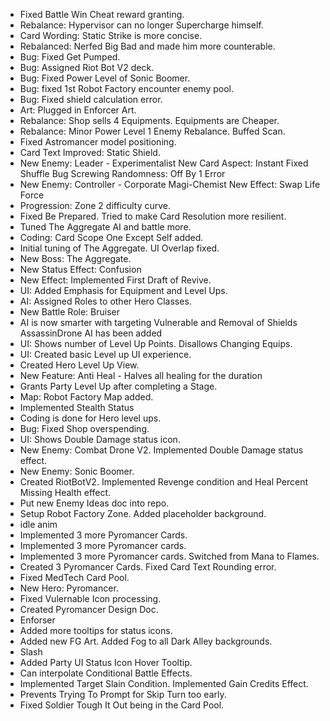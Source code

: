 - Fixed Battle Win Cheat reward granting.
- Rebalance: Hypervisor can no longer Supercharge himself.
- Card Wording: Static Strike is more concise.
- Rebalanced: Nerfed Big Bad and made him more counterable.
- Bug: Fixed Get Pumped.
- Bug: Assigned Riot Bot V2 deck.
- Bug: Fixed Power Level of Sonic Boomer.
- Bug: fixed 1st Robot Factory encounter enemy pool.
- Bug: Fixed shield calculation error.
- Art: Plugged in Enforcer Art.
- Rebalance: Shop sells 4 Equipments. Equipments are Cheaper.
- Rebalance: Minor Power Level 1 Enemy Rebalance. Buffed Scan.
- Fixed Astromancer model positioning.
- Card Text Improved: Static Shield.
- New Enemy: Leader - Experimentalist New Card Aspect: Instant Fixed Shuffle Bug Screwing Randomness: Off By 1 Error
- New Enemy: Controller - Corporate Magi-Chemist New Effect: Swap Life Force
- Progression: Zone 2 difficulty curve.
- Fixed Be Prepared. Tried to make Card Resolution more resilient.
- Tuned The Aggregate AI and battle more.
- Coding: Card Scope One Except Self added.
- Initial tuning of The Aggregate. UI Overlap fixed.
- New Boss: The Aggregate.
- New Status Effect: Confusion
- New Effect: Implemented First Draft of Revive.
- UI: Added Emphasis for Equipment and Level Ups.
- AI: Assigned Roles to other Hero Classes.
- New Battle Role: Bruiser
- AI is now smarter with targeting Vulnerable and Removal of Shields AssassinDrone AI has been added
- UI: Shows number of Level Up Points. Disallows Changing Equips.
- UI: Created basic Level up UI experience.
- Created Hero Level Up View.
- New Feature: Anti Heal - Halves all healing for the duration
- Grants Party Level Up after completing a Stage.
- Map: Robot Factory Map added.
- Implemented Stealth Status
- Coding is done for Hero level ups.
- Bug: Fixed Shop overspending.
- UI: Shows Double Damage status icon.
- New Enemy: Combat Drone V2. Implemented Double Damage status effect.
- New Enemy: Sonic Boomer.
- Created RiotBotV2. Implemented Revenge condition and Heal Percent Missing Health effect.
- Put new Enemy Ideas doc into repo.
- Setup Robot Factory Zone. Added placeholder background.
- idle anim
- Implemented 3 more Pyromancer Cards.
- Implemented 3 more Pyromancer cards.
- Implemented 3 more Pyromancer cards. Switched from Mana to Flames.
- Created 3 Pyromancer Cards. Fixed Card Text Rounding error.
- Fixed MedTech Card Pool.
- New Hero: Pyromancer.
- Fixed Vulernable Icon processing.
- Created Pyromancer Design Doc.
- Enforser
- Added more tooltips for status icons.
- Added new FG Art. Added Fog to all Dark Alley backgrounds.
- Slash
- Added Party UI Status Icon Hover Tooltip.
- Can interpolate Conditional Battle Effects.
- Implemented Target Slain Condition. Implemented Gain Credits Effect.
- Prevents Trying To Prompt for Skip Turn too early.
- Fixed Soldier Tough It Out being in the Card Pool.

